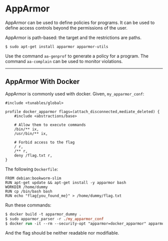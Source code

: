 # AppArmor

<div class="row row-cols-lg-2"><div>

AppArmor can be used to define policies for programs. It can be used to define access controls beyond the permissions of the user.

AppArmor is path-based: the target and the restrictions are paths.

```shell!
$ sudo apt-get install apparmor apparmor-utils
```

Use the command `aa-genprof` to generate a policy for a program. The command `aa-complain` can be used to monitor violations.
</div><div>
</div></div>

<hr class="sep-both">

## AppArmor With Docker

<div class="row row-cols-lg-2"><div>

AppArmor is commonly used with docker. Given, `my_apparmor_conf`:

```bash!
#include <tunables/global>

profile docker_apparmor flags=(attach_disconnected,mediate_deleted) {
    #include <abstractions/base>

    # Allow them to execute commands
    /bin/** ix,
    /usr/bin/** ix,

    # Forbid access to the flag
    / r,
    /** r,
    deny /flag.txt r,
}
```
</div><div>

The following `Dockerfile`:

```dockerfile!
FROM debian:bookworm-slim
RUN apt-get update && apt-get install -y apparmor bash
WORKDIR /home/dummy
RUN cp /bin/bash bash
RUN echo "flag{you_found_me}" > /home/dummy/flag.txt
```

Run these commands:

```ps
$ docker build -t apparmor_dummy .
$ sudo apparmor_parser -r ./my_apparmor_conf
$ docker run -it --rm --security-opt "apparmor=docker_apparmor" apparmor-dummy
```

And the flag should be neither readable nor modifiable.
</div></div>